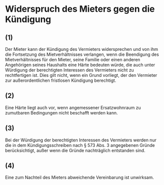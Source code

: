 # Widerspruch des Mieters gegen die Kündigung



## (1)

 Der Mieter kann der Kündigung des Vermieters widersprechen und von ihm die Fortsetzung des Mietverhältnisses verlangen, wenn die Beendigung des Mietverhältnisses für den Mieter, seine Familie oder einen anderen Angehörigen seines Haushalts eine Härte bedeuten würde, die auch unter Würdigung der berechtigten Interessen des Vermieters nicht zu rechtfertigen ist. Dies gilt nicht, wenn ein Grund vorliegt, der den Vermieter zur außerordentlichen fristlosen Kündigung berechtigt.

## (2)

 Eine Härte liegt auch vor, wenn angemessener Ersatzwohnraum zu zumutbaren Bedingungen nicht beschafft werden kann.

## (3)

 Bei der Würdigung der berechtigten Interessen des Vermieters werden nur die in dem Kündigungsschreiben nach § 573 Abs. 3 angegebenen Gründe berücksichtigt, außer wenn die Gründe nachträglich entstanden sind.

## (4)

 Eine zum Nachteil des Mieters abweichende Vereinbarung ist unwirksam. 

